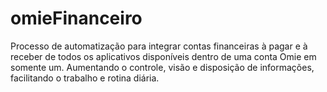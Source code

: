# omieFinanceiro
Processo de automatização para integrar contas financeiras à pagar e à receber de todos os aplicativos disponíveis dentro de uma conta Omie em somente um. Aumentando o controle, visão e disposição de informações, facilitando o trabalho e rotina diária.
